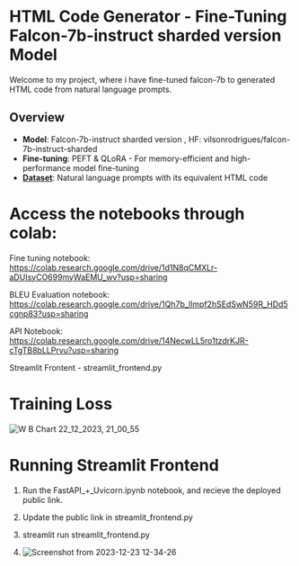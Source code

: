 # HTML Code Generator - Fine-Tuning Falcon-7b-instruct sharded version Model

Welcome to my project, where i have fine-tuned falcon-7b to generated HTML code from natural language prompts.

## Overview

- **Model**: Falcon-7b-instruct sharded version , HF: vilsonrodrigues/falcon-7b-instruct-sharded
- **Fine-tuning**: PEFT & QLoRA - For memory-efficient and high-performance model fine-tuning
- **[Dataset](https://huggingface.co/datasets/jawerty/html_dataset)**: Natural language prompts with its equivalent HTML code
 
# Access the notebooks through colab:

Fine tuning notebook: https://colab.research.google.com/drive/1d1N8qCMXLr-aDUIsyCO699myWaEMU_wv?usp=sharing

BLEU Evaluation notebook: https://colab.research.google.com/drive/1Qh7b_llmpf2hSEdSwN59R_HDd5cgnp83?usp=sharing

API Notebook:  https://colab.research.google.com/drive/14NecwLL5ro1tzdrKJR-cTgTB8bLLPrvu?usp=sharing

Streamlit Frontent - streamlit_frontend.py

# Training Loss

![W B Chart 22_12_2023, 21_00_55](https://github.com/R-Shyam-sundar/HTML-Code-Generation-from-Natural-Language-prompts/assets/82640234/102baec6-fc33-4f24-8574-9de26f76be39)

# Running Streamlit Frontend

1. Run the FastAPI_+_Uvicorn.ipynb notebook, and recieve the deployed public link.
2. Update the public link in streamlit_frontend.py
3. streamlit run streamlit_frontend.py

4. ![Screenshot from 2023-12-23 12-34-26](https://github.com/R-Shyam-sundar/HTML-Code-Generation-from-Natural-Language-prompts/assets/82640234/944f5013-3c0d-4579-bbc7-9345b50518e5)
